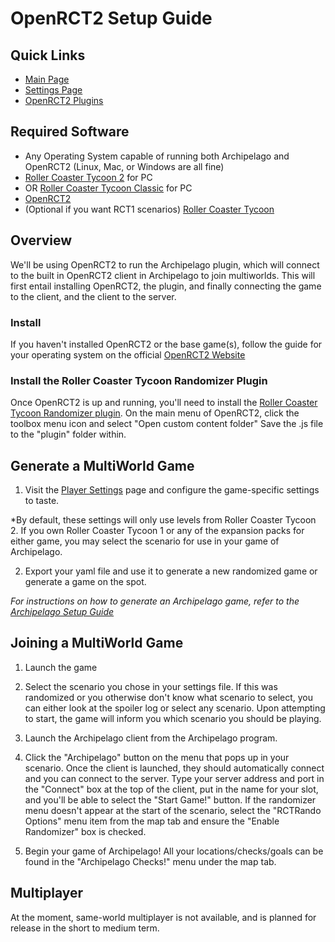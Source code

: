 # OpenRCT2 Setup Guide


## Quick Links
- [Main Page](../../../../games/OpenRCT2/info/en)
- [Settings Page](../../../../games/OpenRCT2/player-settings)
- [OpenRCT2 Plugins](https://openrct2plugins.org/)

## Required Software

- Any Operating System capable of running both Archipelago and OpenRCT2 (Linux, Mac, or Windows are all fine)
- [Roller Coaster Tycoon 2](https://www.humblebundle.com/store/rollercoaster-tycoon-2-triple-thrill-pack) for PC
- OR [Roller Coaster Tycoon Classic](https://www.humblebundle.com/store/rollercoaster-tycoon-classic) for PC
- [OpenRCT2](https://openrct2.io/)
- (Optional if you want RCT1 scenarios) [Roller Coaster Tycoon](https://www.humblebundle.com/store/rollercoaster-tycoon-deluxe)

## Overview

We'll be using OpenRCT2 to run the Archipelago plugin, which will connect to the built in OpenRCT2 client in Archipelago to join multiworlds.
This will first entail installing OpenRCT2, the plugin, and finally connecting the game to the client, and the client to the server.

### Install

If you haven't installed OpenRCT2 or the base game(s), follow the guide for your operating system on the official [OpenRCT2 Website](https://openrct2.io/)

### Install the Roller Coaster Tycoon Randomizer Plugin

Once OpenRCT2 is up and running, you'll need to install the [Roller Coaster Tycoon Randomizer plugin](https://openrct2plugins.org/plugin/R_kgDOGmXTVQ/rollercoaster-tycoon-randomizer). On the main menu of OpenRCT2, click the toolbox menu icon and select "Open custom content folder" Save the .js file to the "plugin" folder within.

## Generate a MultiWorld Game

1. Visit the [Player Settings](../../../../games/OpenRCT2/player-settings) page and configure the game-specific settings to taste.

*By default, these settings will only use levels from Roller Coaster Tycoon 2. If you own Roller Coaster Tycoon 1 or any of the expansion packs for either game, you may select the scenario for use in your game of Archipelago.

2. Export your yaml file and use it to generate a new randomized game or generate a game on the spot.

*For instructions on how to generate an Archipelago game, refer to the [Archipelago Setup Guide](../../../../tutorial/Archipelago/setup/en)*

## Joining a MultiWorld Game

1. Launch the game

2. Select the scenario you chose in your settings file. If this was randomized or you otherwise don't know what scenario to select, you can either look at the spoiler log or select any scenario. Upon attempting to start, the game will inform you which scenario you should be playing.

3. Launch the Archipelago client from the Archipelago program.

4. Click the "Archipelago" button on the menu that pops up in your scenario. Once the client is launched, they should automatically connect and you can connect to the server. Type your server address and port in the "Connect" box at the top of the client, put in the name for your slot, and you'll be able to select the "Start Game!" button. If the randomizer menu doesn't appear at the start of the scenario, select the "RCTRando Options" menu item from the map tab and ensure the "Enable Randomizer" box is checked.

5. Begin your game of Archipelago! All your locations/checks/goals can be found in the "Archipelago Checks!" menu under the map tab.

## Multiplayer

At the moment, same-world multiplayer is not available, and is planned for release in the short to medium term.